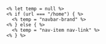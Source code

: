     <% let temp = null %>
    <% if (url === "/home") { %>
      <% temp = "navbar-brand" %>
    <% } else { %>
      <% temp = "nav-item nav-link" %>
    <% } %>